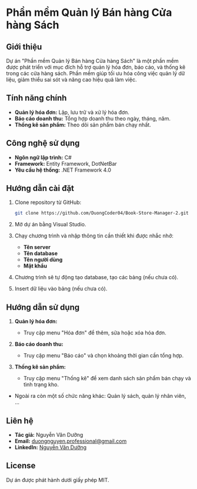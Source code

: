 # Phần mềm Quản lý Bán hàng Cửa hàng Sách

## Giới thiệu
Dự án "Phần mềm Quản lý Bán hàng Cửa hàng Sách" là một phần mềm được phát triển với mục đích hỗ trợ quản lý hóa đơn, báo cáo, và thống kê trong các cửa hàng sách. Phần mềm giúp tối ưu hóa công việc quản lý dữ liệu, giảm thiểu sai sót và nâng cao hiệu quả làm việc.

## Tính năng chính
- **Quản lý hóa đơn:** Lập, lưu trữ và xử lý hóa đơn.
- **Báo cáo doanh thu:** Tổng hợp doanh thu theo ngày, tháng, năm.
- **Thống kê sản phẩm:** Theo dõi sản phẩm bán chạy nhất.

## Công nghệ sử dụng
- **Ngôn ngữ lập trình:** C#
- **Framework:** Entity Framework, DotNetBar
- **Yêu cầu hệ thống:** .NET Framework 4.0

## Hướng dẫn cài đặt
1. Clone repository từ GitHub:
   ```bash
   git clone https://github.com/DuongCoder04/Book-Store-Manager-2.git
   ```

2. Mở dự án bằng Visual Studio.

3. Chạy chương trình và nhập thông tin cần thiết khi được nhắc nhở:
   - **Tên server**
   - **Tên database**
   - **Tên người dùng**
   - **Mật khẩu**

4. Chương trình sẽ tự động tạo database, tạo các bảng (nếu chưa có).

5. Insert dữ liệu vào bảng (nếu chưa có).
## Hướng dẫn sử dụng
1. **Quản lý hóa đơn:**
   - Truy cập menu "Hóa đơn" để thêm, sửa hoặc xóa hóa đơn.

2. **Báo cáo doanh thu:**
   - Truy cập menu "Báo cáo" và chọn khoảng thời gian cần tổng hợp.

3. **Thống kê sản phẩm:**
   - Truy cập menu "Thống kê" để xem danh sách sản phẩm bán chạy và tình trạng kho.
- Ngoài ra còn một số chức năng khác: Quản lý sách, quản lý nhân viên, ...
## Liên hệ
- **Tác giả:** Nguyễn Văn Dưỡng
- **Email:** duongnguyen.professional@gmail.com
- **LinkedIn:** [Nguyễn Văn Dưỡng](https://linkedin.com/in/d%C6%B0%E1%BB%A1ng-nguy%E1%BB%85n-v%C4%83n-a1665a2bb)

## License
Dự án được phát hành dưới giấy phép MIT.
